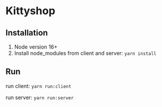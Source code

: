 # Kittyshop

## Installation
1. Node version 16+
2. Install node_modules from client and server: `yarn install`

## Run

run client: `yarn run:client`

run server: `yarn run:server`
